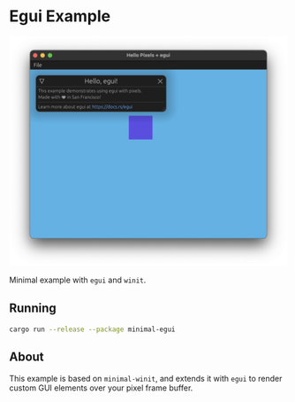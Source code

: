 # Egui Example

![Egui Example](../../img/minimal-egui.png)

Minimal example with `egui` and `winit`.

## Running

```bash
cargo run --release --package minimal-egui
```

## About

This example is based on `minimal-winit`, and extends it with `egui` to render custom GUI elements over your pixel frame buffer.
